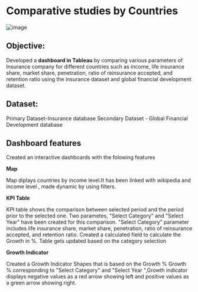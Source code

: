 # Comparative studies by Countries
![image](https://user-images.githubusercontent.com/107675917/195888915-7f26601b-8c08-4e5c-a3ce-036b875eb7d7.png)
## Objective:
Developed a **dashboard in Tableau** by comparing various parameters of Insurance company for different countries such as income, life insurance share, market share, penetration, ratio of reinsurance accepted, and retention ratio using the insurance dataset and global financial development dataset.

## Dataset:
Primary Dataset-Insurance database
Secondary Dataset -  Global Financial Development database

## Dashboard features
Created an interactive dashboards with the folowing features

**Map**

Map diplays countries by income level.It has been linked  with wikipedia and income level , made dynamic by using filters.

**KPI Table**

KPI table shows the comparison between selected period and the period prior to the selected one. Two parametes, "Select Category" and "Select Year" have been created for this comparison. "Select Category" parameter includes life insurance share, market share, penetration, ratio of reinsurance accepted, and retention ratio.
Created a calculated field to calculate the Growth in %. Table gets  updated based on the category selection

**Growth Indicator**

Created a Growth Indicator Shapes  that is based on the Growth %
Growth % corresponding to "Select Category" and "Select Year ",Growth indicator displays negative values as a red arrow showing left and positive values as a green  arrow showing right.


